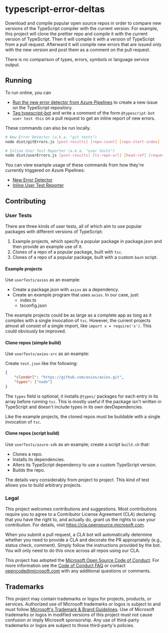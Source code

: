 # typescript-error-deltas

Download and compile popular open source repos in order to compare new versions of the TypeScript compiler with the current version.
For example, this project will clone the prettier repo and compile it with the current version of TypeScript.
Then it will compile it with a version of TypeScript from a pull request.
Afterward it will compile new errors that are issued only with the new version and post them as a comment on the pull request.

There is no comparison of types, errors, symbols or language service output.

## Running 

To run online, you can

* [Run the new error detector from Azure Pipelines](https://typescript.visualstudio.com/TypeScript/_build?definitionId=48) to create a new issue on the TypeScript repository.
* [Tag typescript-bot](https://github.com/microsoft/TypeScript/wiki/Triggering-TypeScript-Bot) and write a comment of the form `@typescript-bot user test this` on a pull request to get an inline report of new errors.

These commands can also be run locally.

```sh
# New Error Detector (a.k.a. "git tests")
node dist/gitErrors.js [post-results] [repo-count] [repo-start-index] [old-ts-version-on-npm] [old-ts-version-on-npm]

# Inline User Test Reporter (a.k.a. "user tests")
node dist/userErrors.js [post-results] [ts-repo-url] [head-ref] [requesting-user] [source-issue] [github-comment-id-for-updates] [query-repos-by-stars]

```

You can view example usage of these commands from how they're currently triggered on Azure Pipelines:

* [New Error Detector](https://github.com/microsoft/typescript-error-deltas/blob/main/azure-pipelines-gitTests.yml)
* [Inline User Test Reporter](https://github.com/microsoft/typescript-error-deltas/blob/main/azure-pipelines-userTests.yml)

## Contributing

### User Tests

There are three kinds of user tests, all of which aim to use popular packages with different versions of TypeScript:

1. Example projects, which specify a popular package in package.json and then provide an example use of it.
2. Clones of a repo of a popular package, built with `tsc`.
3. Clones of a repo of a popular package, built with a custom `bash` script.

#### Example projects

Use `userTests/axios` as an example:

- Create a package.json with `axios` as a dependency.
- Create an example program that uses `axios`. In our case, just:
  - index.ts
  - tsconfig.json

The example projects could be as large as a complete app as long as it compiles with a single invocation of `tsc`.
However, the current projects almost all consist of a single import, like `import x = require('x')`.
This could obviously be improved.

#### Clone repos (simple build)

Use `userTests/axios-src` as an example:

Create `test.json` like the following:

``` json
{
    "cloneUrl": "https://github.com/axios/axios.git",
    "types": ["node"]
}
```

The `types` field is optional; it installs `@types/` packages for each entry in its array before running `tsc`.
This is mostly useful if the package isn't written in TypeScript and doesn't include types in its own devDependencies.

Like the example projects, the cloned repos must be buildable with a single invocation of `tsc`.

#### Clone repos (script build)

Use `userTests/azure-sdk` as an example; create a script `build.sh` that:

- Clones a repo.
- Installs its dependencies.
- Alters its TypeScript dependency to use a custom TypeScript version.
- Builds the repo.

The details vary considerably from project to project.
This kind of test allows you to build arbitrary projects.

### Legal

This project welcomes contributions and suggestions.  Most contributions require you to agree to a
Contributor License Agreement (CLA) declaring that you have the right to, and actually do, grant us
the rights to use your contribution. For details, visit https://cla.opensource.microsoft.com.

When you submit a pull request, a CLA bot will automatically determine whether you need to provide
a CLA and decorate the PR appropriately (e.g., status check, comment). Simply follow the instructions
provided by the bot. You will only need to do this once across all repos using our CLA.

This project has adopted the [Microsoft Open Source Code of Conduct](https://opensource.microsoft.com/codeofconduct/).
For more information see the [Code of Conduct FAQ](https://opensource.microsoft.com/codeofconduct/faq/) or
contact [opencode@microsoft.com](mailto:opencode@microsoft.com) with any additional questions or comments.

## Trademarks

This project may contain trademarks or logos for projects, products, or services. Authorized use of Microsoft
trademarks or logos is subject to and must follow
[Microsoft's Trademark & Brand Guidelines](https://www.microsoft.com/en-us/legal/intellectualproperty/trademarks/usage/general).
Use of Microsoft trademarks or logos in modified versions of this project must not cause confusion or imply Microsoft sponsorship.
Any use of third-party trademarks or logos are subject to those third-party's policies.
